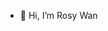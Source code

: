 - 👋 Hi, I’m Rosy Wan

<!---
rwan-117/rwan-117 is a ✨ special ✨ repository because its `README.md` (this file) appears on your GitHub profile.
You can click the Preview link to take a look at your changes.
--->
